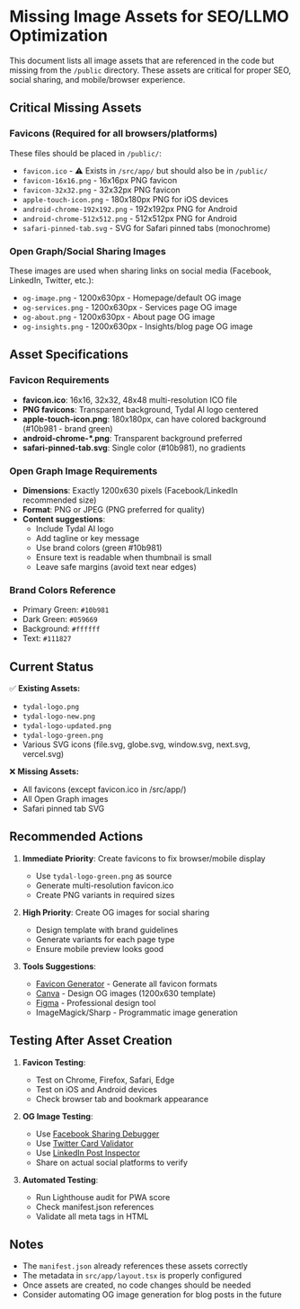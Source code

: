 # Missing Image Assets for SEO/LLMO Optimization

This document lists all image assets that are referenced in the code but missing from the `/public` directory. These assets are critical for proper SEO, social sharing, and mobile/browser experience.

## Critical Missing Assets

### Favicons (Required for all browsers/platforms)
These files should be placed in `/public/`:

- `favicon.ico` - ⚠️ Exists in `/src/app/` but should also be in `/public/`
- `favicon-16x16.png` - 16x16px PNG favicon
- `favicon-32x32.png` - 32x32px PNG favicon
- `apple-touch-icon.png` - 180x180px PNG for iOS devices
- `android-chrome-192x192.png` - 192x192px PNG for Android
- `android-chrome-512x512.png` - 512x512px PNG for Android
- `safari-pinned-tab.svg` - SVG for Safari pinned tabs (monochrome)

### Open Graph/Social Sharing Images
These images are used when sharing links on social media (Facebook, LinkedIn, Twitter, etc.):

- `og-image.png` - 1200x630px - Homepage/default OG image
- `og-services.png` - 1200x630px - Services page OG image
- `og-about.png` - 1200x630px - About page OG image
- `og-insights.png` - 1200x630px - Insights/blog page OG image

## Asset Specifications

### Favicon Requirements
- **favicon.ico**: 16x16, 32x32, 48x48 multi-resolution ICO file
- **PNG favicons**: Transparent background, Tydal AI logo centered
- **apple-touch-icon.png**: 180x180px, can have colored background (#10b981 - brand green)
- **android-chrome-*.png**: Transparent background preferred
- **safari-pinned-tab.svg**: Single color (#10b981), no gradients

### Open Graph Image Requirements
- **Dimensions**: Exactly 1200x630 pixels (Facebook/LinkedIn recommended size)
- **Format**: PNG or JPEG (PNG preferred for quality)
- **Content suggestions**:
  - Include Tydal AI logo
  - Add tagline or key message
  - Use brand colors (green #10b981)
  - Ensure text is readable when thumbnail is small
  - Leave safe margins (avoid text near edges)

### Brand Colors Reference
- Primary Green: `#10b981`
- Dark Green: `#059669`
- Background: `#ffffff`
- Text: `#111827`

## Current Status

✅ **Existing Assets:**
- `tydal-logo.png`
- `tydal-logo-new.png`
- `tydal-logo-updated.png`
- `tydal-logo-green.png`
- Various SVG icons (file.svg, globe.svg, window.svg, next.svg, vercel.svg)

❌ **Missing Assets:**
- All favicons (except favicon.ico in /src/app/)
- All Open Graph images
- Safari pinned tab SVG

## Recommended Actions

1. **Immediate Priority**: Create favicons to fix browser/mobile display
   - Use `tydal-logo-green.png` as source
   - Generate multi-resolution favicon.ico
   - Create PNG variants in required sizes

2. **High Priority**: Create OG images for social sharing
   - Design template with brand guidelines
   - Generate variants for each page type
   - Ensure mobile preview looks good

3. **Tools Suggestions**:
   - [Favicon Generator](https://realfavicongenerator.net/) - Generate all favicon formats
   - [Canva](https://www.canva.com/) - Design OG images (1200x630 template)
   - [Figma](https://www.figma.com/) - Professional design tool
   - ImageMagick/Sharp - Programmatic image generation

## Testing After Asset Creation

1. **Favicon Testing**:
   - Test on Chrome, Firefox, Safari, Edge
   - Test on iOS and Android devices
   - Check browser tab and bookmark appearance

2. **OG Image Testing**:
   - Use [Facebook Sharing Debugger](https://developers.facebook.com/tools/debug/)
   - Use [Twitter Card Validator](https://cards-dev.twitter.com/validator)
   - Use [LinkedIn Post Inspector](https://www.linkedin.com/post-inspector/)
   - Share on actual social platforms to verify

3. **Automated Testing**:
   - Run Lighthouse audit for PWA score
   - Check manifest.json references
   - Validate all meta tags in HTML

## Notes

- The `manifest.json` already references these assets correctly
- The metadata in `src/app/layout.tsx` is properly configured
- Once assets are created, no code changes should be needed
- Consider automating OG image generation for blog posts in the future
